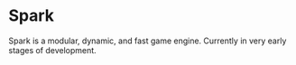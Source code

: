 # Spark
Spark is a modular, dynamic, and fast game engine.
Currently in very early stages of development.
